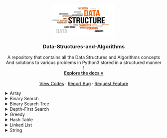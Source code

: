 ﻿<a name="readme-top"></a>

<!-- PROJECT LOGO -->
<br />
<div align="center">
  <a href="https://github.com/ankitguptamdp/Data-Structures-and-Algorithms/">
    <img src="Resources/Images/Data-Structures-and-Algorithms.jpg" alt="Logo" width="200" height="100">
  </a>

  <h3 align="center">Data-Structures-and-Algorithms</h3>

  <p align="center">
    A repository that contains all the Data Structures and Algorithms concepts 
    <br />
    And solutions to various problems in Python3 stored in a structured manner !
    <br />
    <a href="https://github.com/ankitguptamdp/Data-Structures-and-Algorithms/tree/main/Documents/"><strong>Explore the docs »</strong></a>
    <br />
    <br />
    <a href="https://github.com/ankitguptamdp/Data-Structures-and-Algorithms/tree/main/Codes/">View Codes</a>
    ·
    <a href="mailto:ankitguptamdp@gmail.com">Report Bug</a>
    ·
    <a href="mailto:ankitguptamdp@gmail.com">Request Feature</a>
  </p>
</div>

<details>
<summary>Array</summary>

| # | Problem | Solution | Difficulty | Status | Tags |
| --- | --- | --- | --- | --- | --- |
| 0026 | [Remove Duplicates from Sorted Array](https://leetcode.com/problems/remove-duplicates-from-sorted-array/) | [Python3](https://github.com/ankitguptamdp/Data-Structures-and-Algorithms/blob/main/Codes/Array/0026%20-%20Remove%20Duplicates%20from%20Sorted%20Array.py) | Easy | Solved | Array, Two Pointers |
| 0054 | [Spiral Matrix](https://leetcode.com/problems/spiral-matrix/) | [Python3](https://github.com/ankitguptamdp/Data-Structures-and-Algorithms/blob/main/Codes/Array/0054%20-%20Spiral%20Matrix.py) | Medium | Solved | Array, Matrix, Simulation |

</details>

<details>
<summary>Binary Search</summary>

| # | Problem | Solution | Difficulty | Status | Tags |
| --- | --- | --- | --- | --- | --- |
| 0074 | [Search a 2D Matrix](https://leetcode.com/problems/search-a-2d-matrix/) | [Python3](https://github.com/ankitguptamdp/Data-Structures-and-Algorithms/blob/main/Codes/Binary%20Search/0074%20-%20Search%20a%202D%20Matrix.py) | Medium | Solved | Array, Binary Search, Matrix |
| 0033 | [Search in Rotated Sorted Array](https://leetcode.com/problems/search-in-rotated-sorted-array/) | [Python3](https://github.com/ankitguptamdp/Data-Structures-and-Algorithms/blob/main/Codes/Binary%20Search/0033%20-%20Search%20in%20Rotated%20Sorted%20Array.py) | Medium | Solved | Array, Binary Search |

</details>

<details>
<summary>Binary Search Tree</summary>

| # | Problem | Solution | Difficulty | Status | Tags |
| --- | --- | --- | --- | --- | --- |
| 0108 | [Convert Sorted Array to Binary Search Tree](https://leetcode.com/problems/convert-sorted-array-to-binary-search-tree/) | [Python3](https://github.com/ankitguptamdp/Data-Structures-and-Algorithms/blob/main/Codes/Binary%20Search%20Tree/0108%20-%20Convert%20Sorted%20Array%20to%20Binary%20Search%20Tree.py) | Easy | Solved | Array, Divide and Conquer, Tree |
| 0230 | [Kth Smallest Element in a BST](https://leetcode.com/problems/kth-smallest-element-in-a-bst/) | [Python3](https://github.com/ankitguptamdp/Data-Structures-and-Algorithms/blob/main/Codes/Binary%20Search%20Tree/0230%20-%20Kth%20Smallest%20Element%20in%20a%20BST.py) | Medium | Solved | Tree, Depth-First Search |

</details>

<details>
<summary>Depth-First Search</summary>

| # | Problem | Solution | Difficulty | Status | Tags |
| --- | --- | --- | --- | --- | --- |
| 0110 | [Balanced Binary Tree](https://leetcode.com/problems/balanced-binary-tree/) | [Python3](https://github.com/ankitguptamdp/Data-Structures-and-Algorithms/blob/main/Codes/Depth-First%20Search/0110%20-%20Balanced%20Binary%20Tree.py) | Easy | Solved | Tree, Depth-First Search |
| 0226 | [Invert Binary Tree](https://leetcode.com/problems/invert-binary-tree/) | [Python3](https://github.com/ankitguptamdp/Data-Structures-and-Algorithms/blob/main/Codes/Depth-First%20Search/0226%20-%20Invert%20Binary%20Tree.py) | Easy | Solved | Tree, Depth-First Search |
| 0543 | [Diameter Of Binary Tree](https://leetcode.com/problems/diameter-of-binary-tree/) | [Python3](https://github.com/ankitguptamdp/Data-Structures-and-Algorithms/blob/main/Codes/Depth-First%20Search/0543%20-%20Diameter%20Of%20Binary%20Tree.py) | Easy | Solved | Tree, Depth-First Search |

</details>

<details>
<summary>Greedy</summary>

| # | Problem | Solution | Difficulty | Status | Tags |
| --- | --- | --- | --- | --- | --- |
| 0621 | [Task Scheduler](https://leetcode.com/problems/task-scheduler/) | [Python3](https://github.com/ankitguptamdp/Data-Structures-and-Algorithms/blob/main/Codes/Greedy/0621%20-%20Task%20Scheduler.py) | Medium | Solved | Array, Hash Table, Greedy |

</details>

<details>
<summary>Hash Table</summary>

| # | Problem | Solution | Difficulty | Status | Tags |
| --- | --- | --- | --- | --- | --- |
| 0202 | [Happy Number](https://leetcode.com/problems/happy-number/)| [Python3](https://github.com/ankitguptamdp/Data-Structures-and-Algorithms/blob/main/Codes/Hash%20Table/0202%20-%20Happy%20Number.py) | Easy | Solved | Hash Table, Math, Two Pointers |
| 2131 | [Longest Palindrome by Concatenating Two Letter Words](https://leetcode.com/problems/longest-palindrome-by-concatenating-two-letter-words/)| [Python3](https://github.com/ankitguptamdp/Data-Structures-and-Algorithms/blob/main/Codes/Hash%20Table/2131%20-%20Longest%20Palindrome%20by%20Concatenating%20Two%20Letter%20Words.py) | Medium | Solved | Array, Hash Table, String |

</details>

<details>
<summary>Linked List</summary>

| # | Problem | Solution | Difficulty | Status | Tags |
| --- | --- | --- | --- | --- | --- |
| 0019 | [Remove Nth Node From End of List](https://leetcode.com/problems/remove-nth-node-from-end-of-list/) | [Python3](https://github.com/ankitguptamdp/Data-Structures-and-Algorithms/blob/main/Codes/Linked%20List/0019%20-%20Remove%20Nth%20Node%20From%20End%20of%20List.py) | Medium | Solved | Linked List, Two Pointers |
| 0148 | [Sort List](https://leetcode.com/problems/sort-list/) | [Python3](https://github.com/ankitguptamdp/Data-Structures-and-Algorithms/blob/main/Codes/Linked%20List/0148%20-%20Sort%20List.py) | Medium | Solved | Linked List, Two Pointers |
| 0234 | [Palindrome Linked List](https://leetcode.com/problems/palindrome-linked-list/) | [Python3](https://github.com/ankitguptamdp/Data-Structures-and-Algorithms/blob/main/Codes/Linked%20List/0234%20-%20Palindrome%20Linked%20List.py) | Easy | Solved | Linked List, Two Pointers, Stack |
| 0328 | [Odd Even Linked List](https://leetcode.com/problems/odd-even-linked-list/) | [Python3](https://github.com/ankitguptamdp/Data-Structures-and-Algorithms/blob/main/Codes/Linked%20List/0328%20-%20Odd%20Even%20Linked%20List.py) | Medium | Solved | Linked List |

</details>

<details>
<summary>String</summary>

| # | Problem | Solution | Difficulty | Status | Tags |
| --- | --- | --- | --- | --- | --- |
| 0014 | [Longest Common Prefix](https://leetcode.com/problems/longest-common-prefix/) | [Python3](https://github.com/ankitguptamdp/Data-Structures-and-Algorithms/blob/main/Codes/String/0014%20-%20Longest%20Common%20Prefix.py) | Easy | Solved | String, Trie |
| 0043 | [Multiply String](https://leetcode.com/problems/multiply-strings/) | [Python3](https://github.com/ankitguptamdp/Data-Structures-and-Algorithms/blob/main/Codes/String/0043%20-%20Multiply%20Strings.py) | Medium | Solved | Math, String, Simulation |

</details>

